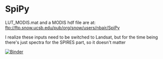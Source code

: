# SpiPy

LUT_MODIS.mat and a MODIS hdf file are at: ftp://ftp.snow.ucsb.edu/pub/org/snow/users/nbair/SpiPy

I realize these inputs need to be switched to Landsat, but for the time being there's just spectra for the SPIRES part, so it doesn't matter


[![Binder](https://mybinder.org/badge_logo.svg)](https://mybinder.org/v2/gh/edwardbair/SpiPy/HEAD)
